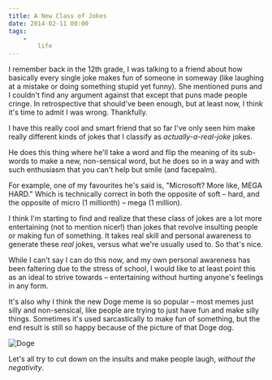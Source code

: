 ```yaml
---
title: A New Class of Jokes
date: 2014-02-11 00:00
tags:
    -
        life
---
```


I remember back in the 12th grade, I was talking to a friend about how basically every single joke makes fun of someone in someway (like laughing at a mistake or doing something stupid yet funny). She mentioned puns and I couldn't find any argument against that except that puns made people cringe. In retrospective that should've been enough, but at least now, I think it's time to admit I was wrong. Thankfully.

I have this really cool and smart friend that so far I've only seen him make really different kinds of jokes that I classify as *actually-a-real-joke* jokes.

He does this thing where he'll take a word and flip the meaning of its sub-words to make a new, non-sensical word, but he does so in a way and with such enthusiasm that you can't help but smile (and facepalm).

For example, one of my favourites he's said is, "Microsoft? More like, MEGA HARD." Which is technically correct in both the opposite of soft &ndash; hard, and the opposite of micro (1 millionth) &ndash; mega (1 million).

I think I'm starting to find and realize that these class of jokes are a lot more entertaining (not to mention nicer!) than jokes that revolve insulting people or making fun of something. It takes real skill and personal awareness to generate these *real* jokes, versus what we're usually used to. So that's nice.

While I can't say I can do this now, and my own personal awareness has been faltering due to the stress of school, I would like to at least point this as an ideal to strive towards &ndash; entertaining without hurting anyone's feelings in any form.

It's also why I think the new Doge meme is so popular &ndash; most memes just silly and non-sensical, like people are trying to just have fun and make silly things. Sometimes it's used sarcastically to make fun of something, but the end result is still so happy because of the picture of that Doge dog.

<img src="http://i.imgur.com/34AGIHj.gif" alt="Doge"/>

Let's all try to cut down on the insults and make people laugh, *without the negativity*.
